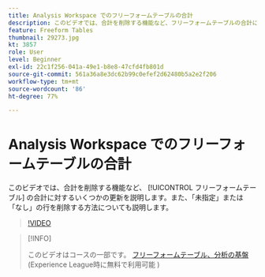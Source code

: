 ```yaml
---
title: Analysis Workspace でのフリーフォームテーブルの合計
description: このビデオでは、合計を削除する機能など、フリーフォームテーブルの合計に対するいくつかの更新を説明します。
feature: Freeform Tables
thumbnail: 29273.jpg
kt: 3857
role: User
level: Beginner
exl-id: 22c1f256-041a-49e1-b8e8-47cfd4fb801d
source-git-commit: 561a36a8e3dc62b99c0efef2d62480b5a2e2f206
workflow-type: tm+mt
source-wordcount: '86'
ht-degree: 77%

---
```


# Analysis Workspace でのフリーフォームテーブルの合計

このビデオでは、合計を削除する機能など、 [!UICONTROL フリーフォームテーブル] の合計に対するいくつかの更新を説明します。また、「未指定」または「なし」の行を削除する方法についても説明します。

>[!VIDEO](https://video.tv.adobe.com/v/29273/?quality=12)

>[!INFO]
>
> このビデオはコースの一部です。 [フリーフォームテーブル、分析の基盤](https://experienceleague.adobe.com/?recommended=Analytics-U-1-2020.3)(Experience League時に無料で利用可能 )
